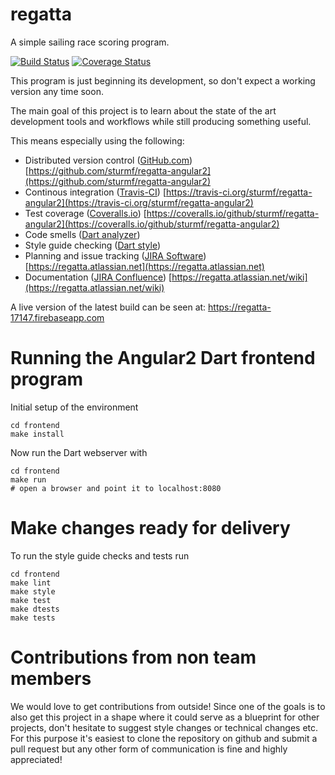 regatta
===============

A simple sailing race scoring program.

[![Build Status](https://travis-ci.org/sturmf/regatta-angular2.svg?branch=master)](https://travis-ci.org/sturmf/regatta-angular2)
[![Coverage Status](https://coveralls.io/repos/github/sturmf/regatta-angular2/badge.svg?branch=master)](https://coveralls.io/github/sturmf/regatta-angular2?branch=master)

This program is just beginning its development, so don't expect a working version any time soon.

The main goal of this project is to learn about the state of the art development tools and workflows while still producing something useful.

This means especially using the following:

* Distributed version control ([GitHub.com](https://github.com)) [https://github.com/sturmf/regatta-angular2](https://github.com/sturmf/regatta-angular2)
* Continous integration ([Travis-CI](https://travis-ci.org)) [https://travis-ci.org/sturmf/regatta-angular2](https://travis-ci.org/sturmf/regatta-angular2)
* Test coverage ([Coveralls.io](https://coveralls.io)) [https://coveralls.io/github/sturmf/regatta-angular2](https://coveralls.io/github/sturmf/regatta-angular2)
* Code smells ([Dart analyzer](https://pub.dartlang.org/packages/analyzer))
* Style guide checking ([Dart style](https://pub.dartlang.org/packages/dart_style))
* Planning and issue tracking ([JIRA Software](https://www.atlassian.com/software/jira)) [https://regatta.atlassian.net](https://regatta.atlassian.net)
* Documentation ([JIRA Confluence](https://www.atlassian.com/software/confluence)) [https://regatta.atlassian.net/wiki](https://regatta.atlassian.net/wiki)


A live version of the latest build can be seen at: https://regatta-17147.firebaseapp.com

# Running the Angular2 Dart frontend program

Initial setup of the environment

    cd frontend
    make install

Now run the Dart webserver with

    cd frontend
    make run
    # open a browser and point it to localhost:8080


# Make changes ready for delivery

To run the style guide checks and tests run

    cd frontend
    make lint
    make style
    make test
    make dtests
    make tests


# Contributions from non team members

We would love to get contributions from outside! Since one of the goals is to also get this project in a shape where it could serve as a blueprint for other projects,
don't hesitate to suggest style changes or technical changes etc.
For this purpose it's easiest to clone the repository on github and submit a pull request but any other form of communication is fine and highly appreciated!


